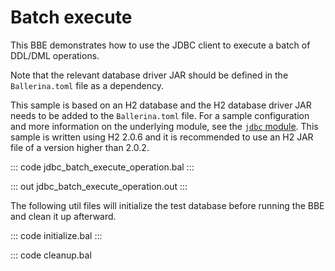 # Batch execute

This BBE demonstrates how to use the JDBC client to execute a batch of DDL/DML operations. 

Note that the relevant database driver JAR should be defined in the `Ballerina.toml` file as a dependency. 

This sample is based on an H2 database and the H2 database driver JAR needs to be added to the `Ballerina.toml` file.
For a sample configuration and more information on the underlying module, see the [`jdbc` module](https://docs.central.ballerina.io/ballerinax/java.jdbc/latest/).
This sample is written using H2 2.0.6 and it is recommended to use an H2 JAR file of a version higher than 2.0.2.

::: code jdbc_batch_execute_operation.bal :::

::: out jdbc_batch_execute_operation.out :::

The following util files will initialize the test database before running the BBE and clean it up afterward.

::: code initialize.bal :::

::: code cleanup.bal
